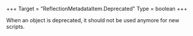 +++
Target = "ReflectionMetadataItem.Deprecated"
Type = boolean
+++

When an object is deprecated, it should not be used anymore for new scripts.